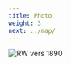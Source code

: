 ```yaml
---
title: Photo
weight: 3
next: ../map/
---
```


![RW vers 1890](https://upload.wikimedia.org/wikipedia/commons/thumb/3/31/Robert_Walser.jpg/394px-Robert_Walser.jpg)